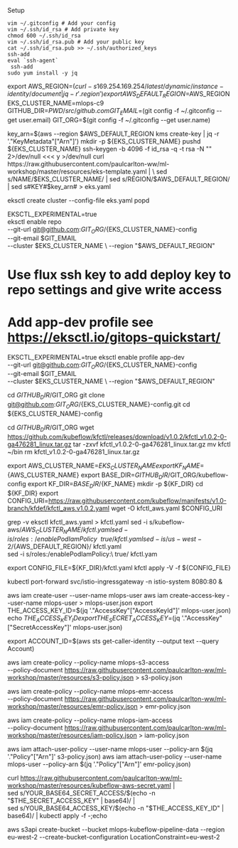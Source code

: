 Setup

```shell
vim ~/.gitconfig # Add your config
vim ~/.ssh/id_rsa # Add private key
chmod 600 ~/.ssh/id_rsa
vim ~/.ssh/id_rsa.pub # Add your public key
cat ~/.ssh/id_rsa.pub >> ~/.ssh/authorized_keys 
ssh-add
eval `ssh-agent`
 ssh-add
sudo yum install -y jq
```

export AWS_REGION=$(curl -s 169.254.169.254/latest/dynamic/instance-identity/document | jq -r '.region')
export AWS_DEFAULT_REGION=$AWS_REGION
EKS_CLUSTER_NAME=mlops-c9
GITHUB_DIR=$PWD/src/github.com
GIT_EMAIL=$(git config -f ~/.gitconfig --get user.email)
GIT_ORG=$(git config -f ~/.gitconfig --get user.name)

key_arn=$(aws --region $AWS_DEFAULT_REGION kms create-key | jq -r '."KeyMetadata"["Arn"]')
mkdir -p ${EKS_CLUSTER_NAME}
pushd ${EKS_CLUSTER_NAME}
ssh-keygen -b 4096 -f id_rsa -q -t rsa -N "" 2>/dev/null <<< y >/dev/null
curl  https://raw.githubusercontent.com/paulcarlton-ww/ml-workshop/master/resources/eks-template.yaml | \
    sed s/NAME/$EKS_CLUSTER_NAME/ | sed s/REGION/$AWS_DEFAULT_REGION/ | sed s#KEY#$key_arn# > eks.yaml

eksctl create cluster --config-file eks.yaml
popd

EKSCTL_EXPERIMENTAL=true \
    eksctl enable repo \
        --git-url git@github.com:$GIT_ORG/${EKS_CLUSTER_NAME}-config \
        --git-email $GIT_EMAIL \
        --cluster $EKS_CLUSTER_NAME \
        --region "$AWS_DEFAULT_REGION"

# Use flux ssh key to add deploy key to repo settings and give write access

# Add app-dev profile see https://eksctl.io/gitops-quickstart/

EKSCTL_EXPERIMENTAL=true eksctl enable profile app-dev \
        --git-url git@github.com:$GIT_ORG/${EKS_CLUSTER_NAME}-config \
        --git-email $GIT_EMAIL \
        --cluster $EKS_CLUSTER_NAME \
        --region "$AWS_DEFAULT_REGION"

cd $GITHUB_DIR/$GIT_ORG
git clone git@github.com:$GIT_ORG/${EKS_CLUSTER_NAME}-config.git
cd ${EKS_CLUSTER_NAME}-config

cd $GITHUB_DIR/$GIT_ORG
wget https://github.com/kubeflow/kfctl/releases/download/v1.0.2/kfctl_v1.0.2-0-ga476281_linux.tar.gz
tar -zxvf kfctl_v1.0.2-0-ga476281_linux.tar.gz 
mv kfctl ~/bin
rm kfctl_v1.0.2-0-ga476281_linux.tar.gz 

export AWS_CLUSTER_NAME=$EKS_CLUSTER_NAME
export KF_NAME=${AWS_CLUSTER_NAME}
export BASE_DIR=$GITHUB_DIR/$GIT_ORG/kubeflow-config
export KF_DIR=${BASE_DIR}/${KF_NAME}
mkdir -p ${KF_DIR}
cd ${KF_DIR}
export CONFIG_URI=https://raw.githubusercontent.com/kubeflow/manifests/v1.0-branch/kfdef/kfctl_aws.v1.0.2.yaml
wget -O kfctl_aws.yaml $CONFIG_URI
                                                                                                                                                                    
grep -v eksctl kfctl_aws.yaml > kfctl.yaml
sed -i s/kubeflow-aws/${AWS_CLUSTER_NAME}/ kfctl.yaml  
sed -i s/roles:/enablePodIamPolicy\:\ true/ kfctl.yaml  
sed -i s/us-west-2/${AWS_DEFAULT_REGION}/ kfctl.yaml  
sed -i s/roles:/enablePodIamPolicy\:\ true/ kfctl.yam

export CONFIG_FILE=${KF_DIR}/kfctl.yaml
kfctl apply -V -f ${CONFIG_FILE}

kubectl port-forward svc/istio-ingressgateway -n istio-system 8080:80 &

aws iam create-user --user-name mlops-user
aws iam create-access-key --user-name mlops-user > mlops-user.json
export THE_ACCESS_KEY_ID=$(jq '."AccessKey"["AccessKeyId"]' mlops-user.json)
echo $THE_ACCESS_KEY_ID
export THE_SECRET_ACCESS_KEY=$(jq '."AccessKey"["SecretAccessKey"]' mlops-user.json)

export ACCOUNT_ID=$(aws sts get-caller-identity --output text --query Account)

aws iam create-policy --policy-name mlops-s3-access \
    --policy-document https://raw.githubusercontent.com/paulcarlton-ww/ml-workshop/master/resources/s3-policy.json  > s3-policy.json

aws iam create-policy --policy-name mlops-emr-access \
    --policy-document https://raw.githubusercontent.com/paulcarlton-ww/ml-workshop/master/resources/emr-policy.json > emr-policy.json

aws iam create-policy --policy-name mlops-iam-access \
    --policy-document https://raw.githubusercontent.com/paulcarlton-ww/ml-workshop/master/resources/iam-policy.json > iam-policy.json

aws iam attach-user-policy --user-name mlops-user  --policy-arn $(jq '."Policy"["Arn"]' s3-policy.json)
aws iam attach-user-policy --user-name mlops-user  --policy-arn $(jq '."Policy"["Arn"]' emr-policy.json)

curl  https://raw.githubusercontent.com/paulcarlton-ww/ml-workshop/master/resources/kubeflow-aws-secret.yaml | \
    sed s/YOUR_BASE64_SECRET_ACCESS/$(echo -n "$THE_SECRET_ACCESS_KEY" | base64)/ | \
    sed s/YOUR_BASE64_ACCESS_KEY/$(echo -n "$THE_ACCESS_KEY_ID" | base64)/ | kubectl apply -f -;echo

aws s3api create-bucket --bucket mlops-kubeflow-pipeline-data --region eu-west-2 --create-bucket-configuration LocationConstraint=eu-west-2


